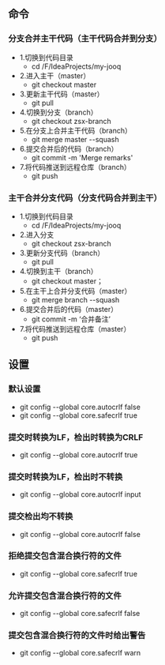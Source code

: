 ## 命令

### 分支合并主干代码（主干代码合并到分支）
* 1.切换到代码目录
    * cd /F/IdeaProjects/my-jooq
* 2.进入主干（master）
    * git checkout master
* 3.更新主干代码（master）
    * git pull
* 4.切换到分支（branch）
    * git checkout zsx-branch
* 5.在分支上合并主干代码（branch）
    * git merge master --squash
* 6.提交合并后的代码（branch）
    * git commit -m 'Merge remarks'
* 7.将代码推送到远程仓库（branch）
    * git push

### 主干合并分支代码（分支代码合并到主干）
* 1.切换到代码目录
    * cd /F/IdeaProjects/my-jooq
* 2.进入分支
    * git checkout zsx-branch
* 3.更新分支代码（branch）
    * git pull
* 4.切换到主干（branch）
    * git checkout master；
* 5.在主干上合并分支代码（master）
    * git merge branch --squash
* 6.提交合并后的代码（master）
    * git commit -m ‘合并备注’
* 7.将代码推送到远程仓库（master）
    * git push


## 设置

### 默认设置
* git config --global core.autocrlf false
* git config --global core.safecrlf true

### 提交时转换为LF，检出时转换为CRLF
* git config --global core.autocrlf true

### 提交时转换为LF，检出时不转换
* git config --global core.autocrlf input

### 提交检出均不转换
* git config --global core.autocrlf false

### 拒绝提交包含混合换行符的文件
* git config --global core.safecrlf true

### 允许提交包含混合换行符的文件
* git config --global core.safecrlf false

### 提交包含混合换行符的文件时给出警告
* git config --global core.safecrlf warn










